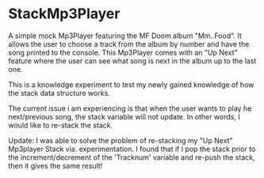 # StackMp3Player
A simple mock Mp3Player featuring the MF Doom album "Mm..Food". It allows the user to choose a track from the album by number and have the song printed to the console. This Mp3Player comes with an "Up Next" feature  where the user can see what song is next in the album up to the last one.

This is a knowledge experiment to test my newly gained knowledge of how the stack data structure works.

The current issue i am experiencing is that when the user wants to play he next/previous song, the stack variable will not update. In other words, I would like to re-stack the stack.

Update: I was able to solve the problem of re-stacking my "Up Next" Mp3player Stack via. experimentation. I found that if I pop the stack prior to the increment/decrement of the 'Tracknum' variable and re-push the stack, then it gives the same result!
